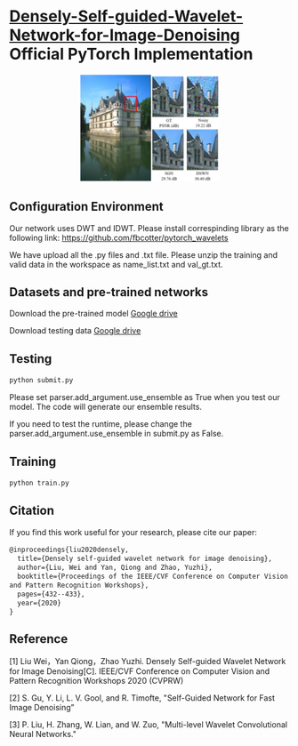 # [Densely-Self-guided-Wavelet-Network-for-Image-Denoising](https://openaccess.thecvf.com/content_CVPRW_2020/papers/w31/Liu_Densely_Self-Guided_Wavelet_Network_for_Image_Denoising_CVPRW_2020_paper.pdf) Official PyTorch Implementation

<p align="center"><img width="50%" src="figs/teaser.png" /></p>

## Configuration Environment

Our network uses DWT and IDWT. Please install correspinding library as the following link: https://github.com/fbcotter/pytorch_wavelets

We have upload all the .py files and .txt file. Please unzip the training and valid data in the workspace as name_list.txt and val_gt.txt.

## Datasets and pre-trained networks

Download the pre-trained model [Google drive](https://drive.google.com/file/d/18j1IFujKJEBCXaUQ4JdAwROxXKE1SRgX/view?usp=sharing)

Download testing data [Google drive](https://drive.google.com/file/d/1h-a2BfJbPV__1aDKgNJjpeqpXtrgFU_b/view?usp=sharing)

## Testing

```bash
python submit.py
```

Please set parser.add_argument.use_ensemble as True when you test our model. The code will generate our ensemble results.

If you need to test the runtime, please change the parser.add_argument.use_ensemble in submit.py as False.

## Training
```bash
python train.py
```

## Citation
If you find this work useful for your research, please cite our paper:

```
@inproceedings{liu2020densely,
  title={Densely self-guided wavelet network for image denoising},
  author={Liu, Wei and Yan, Qiong and Zhao, Yuzhi},
  booktitle={Proceedings of the IEEE/CVF Conference on Computer Vision and Pattern Recognition Workshops},
  pages={432--433},
  year={2020}
}
```

## Reference

[1] Liu Wei，Yan Qiong，Zhao Yuzhi. Densely Self-guided Wavelet Network for Image Denoising[C]. IEEE/CVF Conference on Computer Vision and  Pattern Recognition Workshops 2020 (CVPRW)

[2] S. Gu, Y. Li, L. V. Gool, and R. Timofte, "Self-Guided Network for Fast Image Denoising”

[3] P. Liu, H. Zhang, W. Lian, and W. Zuo, "Multi-level Wavelet Convolutional Neural Networks."

